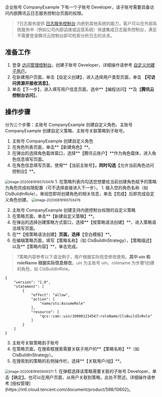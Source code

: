 
企业账号 CompanyExample 下有一个子账号 Developer，该子账号需要具备访问内嵌腾讯云日志服务控制台页面的权限。

>?日志服务提供 [日志服务控制台](https://console.cloud.tencent.com/cls) 内嵌到其他系统的能力，客户可以在外部系统服务中（例如公司内部运维或运营系统）快速集成日志服务控制台，满足不需要登录腾讯云控制台即可检索分析日志的诉求。

## 准备工作

1. 登录 [访问管理控制台](https://console.cloud.tencent.com/cam)。创建子账号 Developer，详细操作请参考 [自定义创建子用户](https://intl.cloud.tencent.com/document/product/598/13674)。
2. 在新建用户页面，单击【自定义创建】，进入选择用户类型页面，单击 **【可访问资源并接收消息】**。
3. 单击【下一步】，进入填写用户信息页面，选中**【编程访问】**及【**腾讯云控制台访问**】。

## 操作步骤

分为三个步骤：主账号 CompanyExample 创建自定义角色、主账号 CompanyExample 创建自定义策略、主账号关联策略到子账号。

1. 主账号 CompanyExample 创建自定义角色
 1. 在角色列表页面，单击**【新建角色】**。
 1. 在弹出的选择角色载体窗口，选择**【腾讯云账户】**作为角色载体，进入角色信息填写页面。
 1. 在角色信息填写页面，使用**【当前主账号】**，同时勾选**【允许当前角色访问控制台】**。
   <img src="https://main.qcloudimg.com/raw/b7c545d85043790e0ca0cfb119298d84.png" alt="image-20200819165703476" style="zoom:80%;" />
 1. 在策略列表内勾选您想要给当前创建角色赋予的策略为角色完成权限配置（可不选择直接进入下一步）。
 1. 输入您的角色名称（如 ClsBuildInRole），审阅您即将创建角色的相关信息，单击【完成】后即完成自定义角色创建。
   <img src="https://main.qcloudimg.com/raw/2d914510bd70a67cd6655ca12606be17.png" alt="image-20200819165703476" style="zoom:80%;" />

2. 主账号 CompanyExample 创建支持内嵌控制台权限的自定义策略
 1. 在策略页面，单击**【新建自定义策略】**。
 1. 在弹出的选择创建策略方式窗口，选择**【按策略语法创建】**，进入策略语法填写页面。
 1. 在**【按策略语法创建】**页面，选择**【空白模板】**。
 1. 在编辑策略页面，填写【策略名称】（如 ClsBuildInStrategy），【策略描述】以及**【策略内容】**，单击完成。
>?策略内容参考以下语法例子，用户根据实际信息修改使用。**其中 uin 和 roleName 根据实际信息修改**。uin 为主账号 uin，rolename 为步骤1创建的角色，如 ClsBuildInRole。

   ```
   {
       "version": "2.0",
       "statement": [
           {
               "effect": "allow",
               "action": [
                   "name/sts:AssumeRole"
               ],
               "resource": [
                   "qcs::cam::uin/100001234567:roleName/ClsBuildInRole"
               ]
           }
       ]
   }
   ```

3. 主账号关联策略到子账号
 1. 在策略页面，在搜索框搜索需要关联子用户的**【策略名称】**（如ClsBuildInStrategy）。
 1. 在搜索到的策略的右侧操作栏，选择**【关联用户/组】**。
   <img src="https://main.qcloudimg.com/raw/3b8d312b18eab5ab50b389d70e2f9409.png" alt="image-20200819165949371" style="zoom:80%;" />
 1. 在弹框选择该策略需要关联的子账号 Developer，单击【确定】。也可以在用户页面，从用户关联到策略，此处不赘述。详细操作请参考 [授权管理](https://intl.cloud.tencent.com/document/product/598/10602)。
